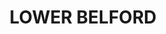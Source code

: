 ---
lastmod: '2025-04-06T06:05:20+00:00'
latitude: -32.642118
layout: suburb
longitude: 151.319414
postcode: '2335'
state: NSW
title: LOWER BELFORD
url: /nsw/lower-belford/
---